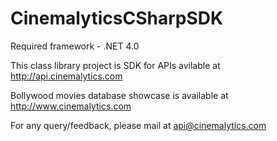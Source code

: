 # CinemalyticsCSharpSDK

Required framework - .NET 4.0

This class library project is SDK for APIs avilable at http://api.cinemalytics.com

Bollywood movies database showcase is available at http://www.cinemalytics.com

For any query/feedback, please mail at api@cinemalytics.com
